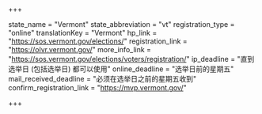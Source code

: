 +++

state_name = "Vermont"
state_abbreviation = "vt"
registration_type = "online"
translationKey = "Vermont"
hp_link = "https://sos.vermont.gov/elections/"
registration_link = "https://olvr.vermont.gov/"
more_info_link = "https://sos.vermont.gov/elections/voters/registration/"
ip_deadline = "直到选举日 (包括选举日) 都可以使用"
online_deadline = "选举日前的星期五"
mail_received_deadline = "必须在选举日之前的星期五收到"
confirm_registration_link = "https://mvp.vermont.gov/"

+++